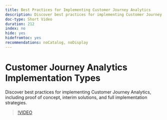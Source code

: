 ```yaml
---
title: Best Practices for Implementing Customer Journey Analytics
description: Discover best practices for implementing Customer Journey Analytics, including proof of concept, interim solutions, and full implementation strategies.
doc-type: Short Video
duration: 212
index: no
hide: yes
hidefromtoc: yes
recommendations: noCatalog, noDisplay
---
```


# Customer Journey Analytics Implementation Types

Discover best practices for implementing Customer Journey Analytics, including proof of concept, interim solutions, and full implementation strategies.

<!-- 62_S113_3442460_211_best-practices-for-implementing-customer-journey-analytics -->
>[!VIDEO](https://video.tv.adobe.com/v/3458311/?learn=on&enablevpops=true)
